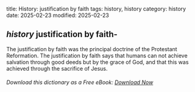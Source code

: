 title: History: justification by faith
tags: history, history
category: history
date: 2025-02-23
modified: 2025-02-23

## _history_  justification by faith-
The justification by faith was the
  principal doctrine of the   Protestant Reformation.   The
  justification by faith says that humans can not achieve salvation
  through good deeds but by the grace of God, and that this was
  achieved through the sacrifice of Jesus.



###### Download *this* dictionary as a Free eBook: [Download Now]({static}static/SerfHistoryDictionary.pdf)

